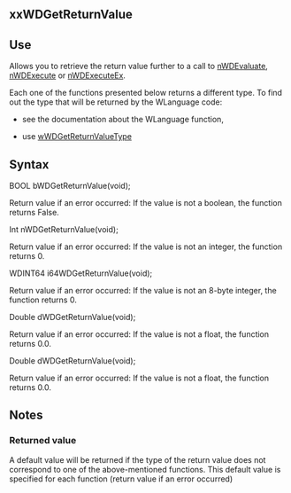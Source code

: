 
## xxWDGetReturnValue 
			



<a name="NOTE1"></a>
<a name="NOTE1_1"></a>


## Use
<a name="use_ELTTEXTE000125"></a>
Allows you to retrieve the return value further to a call to [nWDEvaluate](../LangageExt/7513017.md), [nWDExecute](../LangageExt/7513015.md) or [nWDExecuteEx](../LangageExt/7513020.md).

Each one of the functions presented below returns a different type. To find out the type that will be returned by the WLanguage code:

- see the documentation about the WLanguage function,

- use [wWDGetReturnValueType](../LangageExt/7513008.md)




<a name="NOTE2"></a>
<a name="NOTE2_1"></a>


## Syntax
<a name="syntax_ELTTEXTE000149"></a>


BOOL      bWDGetReturnValue(void);




Return value if an error occurred: If the value is not a boolean, the function returns False.
<a name="NOTE2_2"></a>


Int       nWDGetReturnValue(void);




Return value if an error occurred: If the value is not an integer, the function returns 0.
<a name="NOTE2_3"></a>


WDINT64   i64WDGetReturnValue(void);




Return value if an error occurred: If the value is not an 8-byte integer, the function returns 0.
<a name="NOTE2_4"></a>


Double    dWDGetReturnValue(void);




Return value if an error occurred: If the value is not a float, the function returns 0.0.
<a name="NOTE2_5"></a>


Double dWDGetReturnValue(void);




Return value if an error occurred: If the value is not a float, the function returns 0.0.

<a name="NOTE3"></a>
<a name="NOTE3_1"></a>


## Notes
<a name="notes_ELTTEXTE000197"></a>


### Returned value
<a name="returned_value_ELTPARAGRAPHE000076"></a>

A default value will be returned if the type of the return value does not correspond to one of the above-mentioned functions. This default value is specified for each function (return value if an error occurred)


